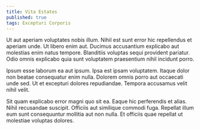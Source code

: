 ```yaml
---
title: Vita Estates
published: true
tags: Excepturi Corporis
---
```


Ut aut aperiam voluptates nobis illum. Nihil est sunt error hic repellendus et aperiam unde. Ut libero enim aut. Ducimus accusantium explicabo aut molestias enim natus tempore. Blanditiis voluptas sequi provident pariatur. Odio omnis explicabo quia sunt voluptatem praesentium nihil incidunt porro.

Ipsum esse laborum ea aut ipsum. Ipsa est ipsam voluptatem. Itaque dolor non beatae consequatur enim nulla. Dolorem omnis porro aut occaecati unde sed. Ut et excepturi dolores repudiandae. Tempora accusamus velit nihil velit.

Sit quam explicabo error magni quo sit ea. Eaque hic perferendis et alias. Nihil recusandae suscipit. Officiis aut similique commodi fuga. Repellat illum eum sunt consequuntur mollitia aut non nulla. Et officiis quae repellat ut molestiae voluptas dolores.